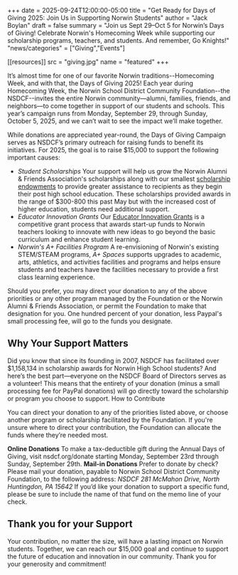 +++
date    = 2025-09-24T12:00:00-05:00
title   = "Get Ready for Days of Giving 2025: Join Us in Supporting Norwin Students"
author = "Jack Boylan"
draft   = false
summary = "Join us Sept 29–Oct 5 for Norwin’s Days of Giving! Celebrate Norwin's Homecoming Week while  supporting our scholarship programs, teachers, and students. And remember, Go Knights!"
"news/categories" = ["Giving","Events"]

[[resources]]
  src  = "giving.jpg"
  name = "featured"
+++

It’s almost time for one of our favorite Norwin traditions--Homecoming Week, and with that, the Days of Giving 2025! Each year during Homecoming Week, the Norwin School District Community Foundation--the NSDCF--invites the entire Norwin community—alumni, families, friends, and neighbors—to come together in support of our students and schools. This year’s campaign runs from Monday, September 29, through Sunday, October 5, 2025, and we can’t wait to see the impact we’ll make together.

While donations are appreciated year-round, the Days of Giving Campaign serves as NSDCF’s primary outreach for raising funds to benefit its initiatives. For 2025, the goal is to raise $15,000 to support the following important causes:

* *Student Scholarships* Your support will help us grow the Norwin Alumni & Friends Association's scholarships along with our smallest [scholarship endowments](/programs/scholarships/) to provide greater assistance to recipients as they begin their post high school education. These scholarships provided awards in the range of $300-800 this past May but with the increased cost of higher education, students need additional support.
* *Educator Innovation Grants* Our [Educator Innovation Grants](/programs/) is a competitive grant process that awards start-up funds to Norwin teachers looking to innovate with new ideas to go beyond the basic curriculum and enhance student learning.
* *Norwin's A+ Facilities Program* A re-envisioning of Norwin's existing STEM/STEAM programs, *A+ Spaces* supports upgrades to academic, arts, athletics, and activities facilities and programs and helps ensure students and teachers have the facilities necessary to provide a first class learning experience.

Should you prefer, you may direct your donation to any of the above priorities or any other program managed by the Foundation or the Norwin Alumni & Friends Association, or permit the Foundation to make that designation for you. One hundred percent of your donation, less Paypal's small processing fee, will go to the funds you designate.

## Why Your Support Matters

Did you know that since its founding in 2007, NSDCF has facilitated over $1,158,134 in scholarship awards for Norwin High School students? And here’s the best part—everyone on the NSDCF Board of Directors serves as a volunteer! This means that the entirety of your donation (minus a small processing fee for PayPal donations) will go directly toward the scholarship or program you choose to support.
How to Contribute

You can direct your donation to any of the priorities listed above, or choose another program or scholarship facilitated by the Foundation. If you're unsure where to direct your contribution, the Foundation can allocate the funds where they’re needed most.

**Online Donations** To make a tax-deductible gift during the Annual Days of Giving, visit nsdcf.org/donate starting Monday, September 23rd through Sunday, September 29th.
**Mail-in Donations** Prefer to donate by check? Please mail your donation, payable to Norwin School District Community Foundation, to the following address: *NSDCF 281 McMahon Drive, North Huntingdon, PA 15642* If you’d like your donation to support a specific fund, please be sure to include the name of that fund on the memo line of your check.

## Thank you for your Support

Your contribution, no matter the size, will have a lasting impact on Norwin students. Together, we can reach our $15,000 goal and continue to support the future of education and innovation in our community. Thank you for your generosity and commitment!
